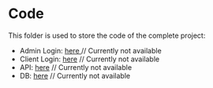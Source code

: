# Code

This folder is used to store the code of the complete project:

- Admin Login: [here ]()// Currently not available
- Client Login: [here]() // Currently not available
- API: [here]() // Currently not available
- DB: [here]() // Currently not available

